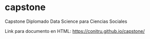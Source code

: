 # capstone
Capstone Diplomado Data Science para Ciencias Sociales

Link para documento en HTML: https://conitru.github.io/capstone/ 